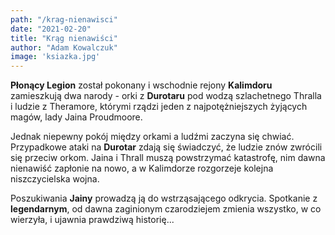 ```yaml
---
path: "/krag-nienawisci"
date: "2021-02-20"
title: "Krąg nienawiści"
author: "Adam Kowalczuk"
image: 'ksiazka.jpg'
---
```

**Płonący Legion** został pokonany i wschodnie rejony **Kalimdoru** zamieszkują dwa narody - orki z **Durotaru** pod wodzą szlachetnego Thralla i ludzie z Theramore, którymi rządzi jeden z najpotężniejszych żyjących magów, lady Jaina Proudmoore.


Jednak niepewny pokój między orkami a ludźmi zaczyna się chwiać. Przypadkowe ataki na **Durotar** zdają się świadczyć, że ludzie znów zwrócili się przeciw orkom. Jaina i Thrall muszą powstrzymać katastrofę, nim dawna nienawiść zapłonie na nowo, a w Kalimdorze rozgorzeje kolejna niszczycielska wojna.


Poszukiwania **Jainy** prowadzą ją do wstrząsającego odkrycia. Spotkanie z **legendarnym**, od dawna zaginionym czarodziejem zmienia wszystko, w co wierzyła, i ujawnia prawdziwą historię...

